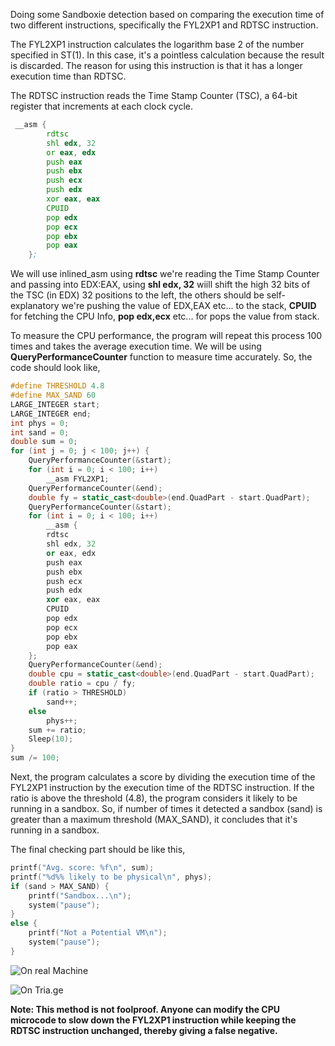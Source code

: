 Doing some Sandboxie detection based on comparing the execution time of two different instructions, specifically the FYL2XP1 and RDTSC instruction.

The FYL2XP1 instruction calculates the logarithm base 2 of the number specified in ST(1). In this case, it's a pointless calculation because the result is discarded. The reason for using this instruction is that it has a longer execution time than RDTSC.

The RDTSC instruction reads the Time Stamp Counter (TSC), a 64-bit register that increments at each clock cycle.

```asm
 __asm { 
        rdtsc 
        shl edx, 32 
        or eax, edx 
        push eax 
        push ebx 
        push ecx 
        push edx 
        xor eax, eax 
        CPUID 
        pop edx 
        pop ecx 
        pop ebx 
        pop eax 
    }; 
```
We will use inlined_asm using **rdtsc** we're reading the Time Stamp Counter and passing into EDX:EAX, using **shl edx, 32** wiill shift the high 32 bits of the TSC (in EDX) 32 positions to the left, the others should be self-explanatory we're pushing the value of EDX,EAX etc... to the stack, **CPUID** for fetching the CPU Info, **pop edx,ecx** etc... for pops the value from stack.

To measure the CPU performance, the program will repeat this process 100 times and takes the average execution time.
We will be using **QueryPerformanceCounter** function to measure time accurately.
So, the code should look like,
```c++
#define THRESHOLD 4.8
#define MAX_SAND 60 
LARGE_INTEGER start;
LARGE_INTEGER end;
int phys = 0;
int sand = 0;
double sum = 0;
for (int j = 0; j < 100; j++) {
	QueryPerformanceCounter(&start);
	for (int i = 0; i < 100; i++)
		__asm FYL2XP1;
	QueryPerformanceCounter(&end);
	double fy = static_cast<double>(end.QuadPart - start.QuadPart);
	QueryPerformanceCounter(&start);
	for (int i = 0; i < 100; i++)
		__asm {
		rdtsc
		shl edx, 32
		or eax, edx
		push eax
		push ebx
		push ecx
		push edx
		xor eax, eax
		CPUID
		pop edx
		pop ecx
		pop ebx
		pop eax
	};
	QueryPerformanceCounter(&end);
	double cpu = static_cast<double>(end.QuadPart - start.QuadPart);
	double ratio = cpu / fy;
	if (ratio > THRESHOLD)
		sand++;
	else
		phys++;
	sum += ratio;
	Sleep(10);
}
sum /= 100;
```

Next, the program calculates a score by dividing the execution time of the FYL2XP1 instruction by the execution time of the RDTSC instruction. If the ratio is above the threshold (4.8), the program considers it likely to be running in a sandbox. So, if number of times it detected a sandbox (sand) is greater than a maximum threshold (MAX_SAND), it concludes that it's running in a sandbox.

The final checking part should be like this,
```c++
printf("Avg. score: %f\n", sum);
printf("%d%% likely to be physical\n", phys);
if (sand > MAX_SAND) {
	printf("Sandbox...\n");
	system("pause");
}
else {
	printf("Not a Potential VM\n");
	system("pause");
}
```


![On real Machine](https://i.imgur.com/ljZKFN4.png)

![On Tria.ge](https://i.imgur.com/eKUdjBL.png)

**Note: This method is not foolproof. Anyone can modify the CPU microcode to slow down the FYL2XP1 instruction while keeping the RDTSC instruction unchanged, thereby giving a false negative.**
